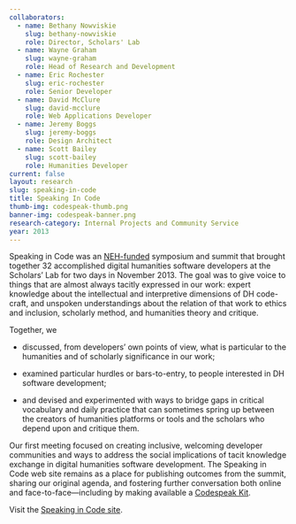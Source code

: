 ```yaml
---
collaborators: 
  - name: Bethany Nowviskie
    slug: bethany-nowviskie
    role: Director, Scholars' Lab
  - name: Wayne Graham
    slug: wayne-graham
    role: Head of Research and Development
  - name: Eric Rochester
    slug: eric-rochester
    role: Senior Developer
  - name: David McClure
    slug: david-mcclure
    role: Web Applications Developer
  - name: Jeremy Boggs
    slug: jeremy-boggs
    role: Design Architect
  - name: Scott Bailey
    slug: scott-bailey
    role: Humanities Developer
current: false
layout: research
slug: speaking-in-code
title: Speaking In Code
thumb-img: codespeak-thumb.png
banner-img: codespeak-banner.png
research-category: Internal Projects and Community Service
year: 2013
---
```


Speaking in Code was an [NEH-funded](http://www.neh.gov/divisions/odh) symposium and summit that brought together 32 accomplished digital humanities software developers at the Scholars’ Lab for two days in November 2013. The goal was to give voice to things that are almost always tacitly expressed in our work: expert knowledge about the intellectual and interpretive dimensions of DH code-craft, and unspoken understandings about the relation of that work to ethics and inclusion, scholarly method, and humanities theory and critique.

Together, we




  
  * discussed, from developers’ own points of view, what is particular to the humanities and of scholarly significance in our work;


  
  * examined particular hurdles or bars-to-entry, to people interested in DH software development;


  
  * and devised and experimented with ways to bridge gaps in critical vocabulary and daily practice that can sometimes spring up between the creators of humanities platforms or tools and the scholars who depend upon and critique them.




Our first meeting focused on creating inclusive, welcoming developer communities and ways to address the social implications of tacit knowledge exchange in digital humanities software development. The Speaking in Code web site remains as a place for publishing outcomes from the summit, sharing our original agenda, and fostering further conversation both online and face-to-face—including by making available a [Codespeak Kit](http://codespeak.scholarslab.org/#outcomes).

Visit the [Speaking in Code site](http://codespeak.scholarslab.org/).
